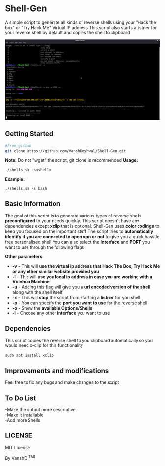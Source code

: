 # Shell-Gen
<a>A simple script to generate all kinds of reverse shells using your "Hack the box" or "Try Hack Me" Virtual IP address</a>
<a>This script also starts a listner for your reverse shell by default and copies the shell to clipboard</a>


![](https://github.com/VanshDeshwal/Shell-Gen/blob/main/Images/final.png)

## Getting Started

```bash
#From github
git clone https://github.com/VanshDeshwal/Shell-Gen.git
```
**Note:** Do not "wget" the script, git clone is recommended
**Usage:**
 ```
 ./shells.sh -s<shell>
 ```
**Example:**

```
./shells.sh -s bash
```

## Basic Information
The goal of this script is to generate various types of reverse shells **preconfigured** to your needs quickly.
This script doesn't have any dependencies except **xclip** that is optional.
Shell-Gen uses **color codings** to keep you focused on the important stuff
The script tries to **automatically identify if you are connected to open vpn or not** to give you a quick hasstle free personalised shell
You can also select the **Interface** and **PORT** you want to use through the following flags

**Other parameters:**
- **-v**   - This will **use the virtual ip address that Hack The Box, Try Hack Me or any other similar website provided you**
- **-l**   - This will **use you local ip address in case you are working with a Vulnhub Machine**
- **-u**   - Adding this flag will give you a **url encoded version of the shell** along with the shell itself
- **-x**   - This will **stop** the script from starting a **listner** for you shell
- **-p**   - You can specify the **port you want to use** for the reverse shell
- **-o**   - Show the **available Options/Shells**
- **-i**   - Choose any other **interface** you want to use

## Dependencies
This script copies the reverse shell to you clipboard automatically so you would need x-clip for this functionality

```sudo apt install xclip```

## Improvements and modifications
Feel free to fix any bugs and make changes to the script

## To Do List

<div>-Make the output more descriptive</div>
<div>-Make it installable</div>
<div>-Add more Shells</div>

## LICENSE

MIT License

By VanshD<sup>(TM)</sup>
